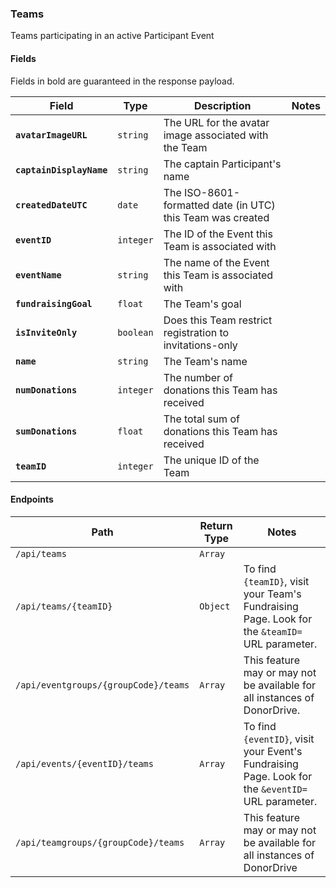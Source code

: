 ### Teams
Teams participating in an active Participant Event

#### Fields

Fields in bold are guaranteed in the response payload.

|Field|Type|Description|Notes|
|---|---|---|---|
|**`avatarImageURL`**|`string`|The URL for the avatar image associated with the Team||
|**`captainDisplayName`**|`string`|The captain Participant's name||
|**`createdDateUTC`**|`date`|The ISO-8601-formatted date (in UTC) this Team was created||
|**`eventID`**|`integer`|The ID of the Event this Team is associated with||
|**`eventName`**|`string`|The name of the Event this Team is associated with||
|**`fundraisingGoal`**|`float`|The Team's goal||
|**`isInviteOnly`**|`boolean`|Does this Team restrict registration to invitations-only||
|**`name`**|`string`|The Team's name||
|**`numDonations`**|`integer`|The number of donations this Team has received||
|**`sumDonations`**|`float`|The total sum of donations this Team has received||
|**`teamID`**|`integer`|The unique ID of the Team||

#### Endpoints

|Path|Return Type|Notes|
|---|---|---|
|`/api/teams`|`Array`||
|`/api/teams/{teamID}`|`Object`|To find `{teamID}`, visit your Team's Fundraising Page. Look for the `&teamID=` URL parameter.|
|`/api/eventgroups/{groupCode}/teams`|`Array`|This feature may or may not be available for all instances of DonorDrive.|
|`/api/events/{eventID}/teams`|`Array`|To find `{eventID}`, visit your Event's Fundraising Page. Look for the `&eventID=` URL parameter.|
|`/api/teamgroups/{groupCode}/teams`|`Array`|This feature may or may not be available for all instances of DonorDrive|